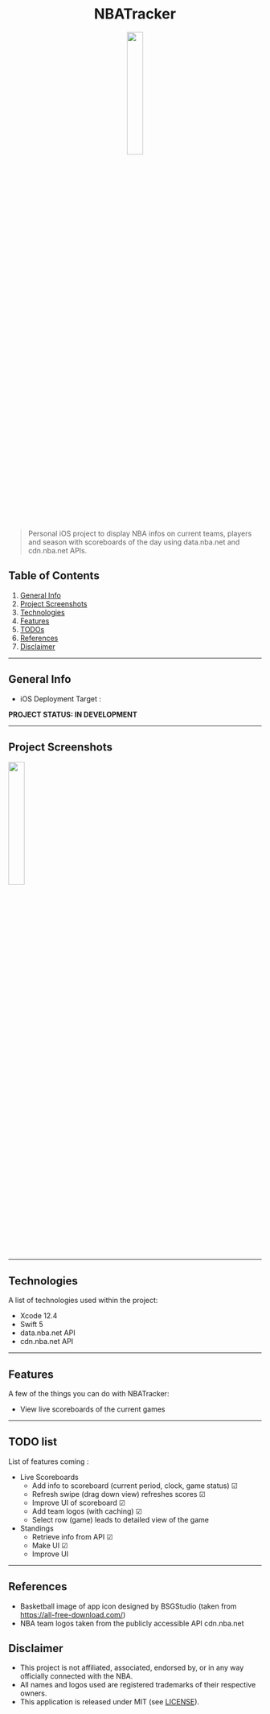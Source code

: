 <h1 align="center"> NBATracker </h1>

<p align="center">
<img src="https://user-images.githubusercontent.com/43909779/117497566-a96d0d80-af46-11eb-98c9-ea40b04f3beb.png" width="25%" height="25%">
</p>

> Personal iOS project to display NBA infos on current teams, players and season with scoreboards of the day using data.nba.net and cdn.nba.net APIs.

## Table of Contents
1. [General Info](#general-info)
2. [Project Screenshots](#project-screenshots)
3. [Technologies](#technologies)
4. [Features](#features)
5. [TODOs](#todo-list)
6. [References](#references)
7. [Disclaimer](#disclaimer)

<hr>

## General Info

* iOS Deployment Target :

**PROJECT STATUS: IN DEVELOPMENT**

<hr>

## Project Screenshots
<img src="https://user-images.githubusercontent.com/43909779/117521955-9a09b680-af7e-11eb-8894-9b04c8def273.png" width="25%" height="25%">
<hr>

## Technologies
A list of technologies used within the project:
* Xcode 12.4
* Swift 5
* data.nba.net API
* cdn.nba.net API

<hr>

## Features

A few of the things you can do with NBATracker:

* View live scoreboards of the current games

<hr>

## TODO list

List of features coming :

- Live Scoreboards
  - Add info to scoreboard (current period, clock, game status) &#9745;
  - Refresh swipe (drag down view) refreshes scores &#9745;
  - Improve UI of scoreboard &#9745;
  - Add team logos (with caching) &#9745;
  - Select row (game) leads to detailed view of the game
- Standings
  - Retrieve info from API &#9745;
  - Make UI &#9745;
  - Improve UI

<hr>

## References

* Basketball image of app icon designed by BSGStudio (taken from https://all-free-download.com/)
* NBA team logos taken from the publicly accessible API cdn.nba.net

## Disclaimer
* This project is not affiliated, associated, endorsed by, or in any way officially connected with the NBA.
* All names and logos used are registered trademarks of their respective owners.
* This application is released under MIT (see [LICENSE](LICENSE)).
